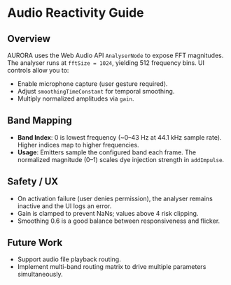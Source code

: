 # Audio Reactivity Guide

## Overview
AURORA uses the Web Audio API `AnalyserNode` to expose FFT magnitudes. The analyser runs at `fftSize = 1024`, yielding 512 frequency bins. UI controls allow you to:
- Enable microphone capture (user gesture required).
- Adjust `smoothingTimeConstant` for temporal smoothing.
- Multiply normalized amplitudes via `gain`.

## Band Mapping
- **Band Index**: 0 is lowest frequency (~0–43 Hz at 44.1 kHz sample rate). Higher indices map to higher frequencies.
- **Usage**: Emitters sample the configured band each frame. The normalized magnitude (0–1) scales dye injection strength in `addImpulse`.

## Safety / UX
- On activation failure (user denies permission), the analyser remains inactive and the UI logs an error.
- Gain is clamped to prevent NaNs; values above 4 risk clipping.
- Smoothing 0.6 is a good balance between responsiveness and flicker.

## Future Work
- Support audio file playback routing.
- Implement multi-band routing matrix to drive multiple parameters simultaneously.
